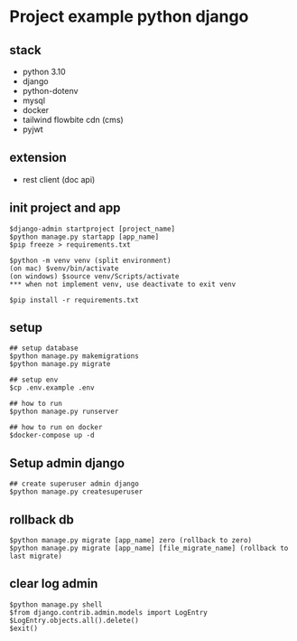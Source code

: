 # Project example python django

## stack

- python 3.10
- django
- python-dotenv
- mysql
- docker
- tailwind flowbite cdn (cms)
- pyjwt

## extension

- rest client (doc api)

## init project and app

```
$django-admin startproject [project_name]
$python manage.py startapp [app_name]
$pip freeze > requirements.txt

$python -m venv venv (split environment)
(on mac) $venv/bin/activate
(on windows) $source venv/Scripts/activate
*** when not implement venv, use deactivate to exit venv

$pip install -r requirements.txt
```

## setup

```
## setup database
$python manage.py makemigrations
$python manage.py migrate

## setup env
$cp .env.example .env

## how to run
$python manage.py runserver

## how to run on docker
$docker-compose up -d
```

## Setup admin django

```
## create superuser admin django
$python manage.py createsuperuser
```

## rollback db

```
$python manage.py migrate [app_name] zero (rollback to zero)
$python manage.py migrate [app_name] [file_migrate_name] (rollback to last migrate)
```

## clear log admin

```
$python manage.py shell
$from django.contrib.admin.models import LogEntry
$LogEntry.objects.all().delete()
$exit()
```
